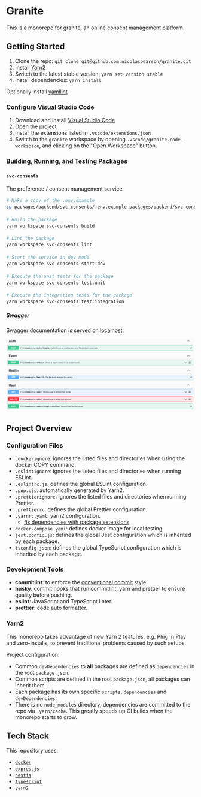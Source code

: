 # Granite

This is a monorepo for granite, an online consent management platform.

## Getting Started

1. Clone the repo: `git clone git@github.com:nicolaspearson/granite.git`
2. Install [Yarn2](https://yarnpkg.com/getting-started/install)
3. Switch to the latest stable version: `yarn set version stable`
4. Install dependencies: `yarn install`

Optionally install [yamllint](https://yamllint.readthedocs.io/)

### Configure Visual Studio Code

1. Download and install [Visual Studio Code](https://code.visualstudio.com)
2. Open the project
3. Install the extensions listed in `.vscode/extensions.json`
4. Switch to the `granite` workspace by opening `.vscode/granite.code-workspace`, and clicking on
   the "Open Workspace" button.

### Building, Running, and Testing Packages

#### `svc-consents`

The preference / consent management service.

```bash
# Make a copy of the .env.example
cp packages/backend/svc-consents/.env.example packages/backend/svc-consents/.env

# Build the package
yarn workspace svc-consents build

# Lint the package
yarn workspace svc-consents lint

# Start the service in dev mode
yarn workspace svc-consents start:dev

# Execute the unit tests for the package
yarn workspace svc-consents test:unit

# Execute the integration tests for the package
yarn workspace svc-consents test:integration
```

##### Swagger

Swagger documentation is served on [localhost](http://localhost:3000/docs/consents/#/).

![Swagger](./assets/screenshots/swagger.png)

## Project Overview

### Configuration Files

- `.dockerignore`: ignores the listed files and directories when using the docker COPY command.
- `.eslintignore`: ignores the listed files and directories when running ESLint.
- `.eslintrc.js`: defines the global ESLint configuration.
- `.pnp.cjs`: automatically generated by Yarn2.
- `.prettierignore`: ignores the listed files and directories when running Prettier.
- `.prettierrc`: defines the global Prettier configuration.
- `.yarnrc.yaml`: yarn2 configuration.
  - [fix dependencies with package extensions](https://yarnpkg.com/getting-started/migration#fix-dependencies-with-packageextensions)
- `docker-compose.yaml`: defines docker image for local testing
- `jest.config.js`: defines the global Jest configuration which is inherited by each package.
- `tsconfig.json`: defines the global TypeScript configuration which is inherited by each package.

### Development Tools

- **commitlint**: to enforce the [conventional commit](https://www.conventionalcommits.org/) style.
- **husky**: commit hooks that run commitlint, yarn and prettier to ensure quality before pushing.
- **eslint**: JavaScript and TypeScript linter.
- **prettier**: code auto formatter.

### Yarn2

This monorepo takes advantage of new Yarn 2 features, e.g. Plug 'n Play and zero-installs,
to prevent traditional problems caused by such setups.

Project configuration:

- Common `devDependencies` to **all** packages are defined as `dependencies`
  in the root `package.json`.
- Common scripts are defined in the root `package.json`, all packages can inherit them.
- Each package has its own specific `scripts`, `dependencies` and `devDependencies`.
- There is no `node_modules` directory, dependencies are committed to the repo via `.yarn/cache`.
  This greatly speeds up CI builds when the monorepo starts to grow.

## Tech Stack

This repository uses:

- [`docker`](https://www.docker.com)
- [`expressjs`](https://expressjs.com)
- [`nestjs`](https://nestjs.com)
- [`typescript`](https://www.typescriptlang.org)
- [`yarn2`](https://yarnpkg.com)
